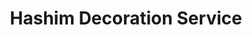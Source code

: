 ---
title: "Hashim Decoration Service"
url: /karachi/hashim-decoration-service/
shop: Raumausstattung
---